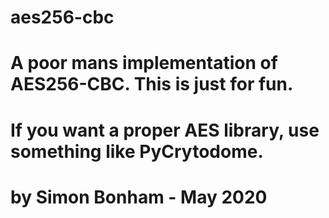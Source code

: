 # aes256-cbc
# A poor mans implementation of AES256-CBC. This is just for fun. 
# If you want a proper AES library, use something like PyCrytodome.
# 
#
# by Simon Bonham - May 2020
